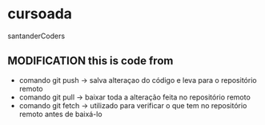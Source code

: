 # cursoada
santanderCoders

## MODIFICATION this is code from
* comando git push -> salva alteraçao do código e leva para o repositório remoto
* comando git pull -> baixar toda a alteração feita no repositório remoto
* comando git fetch -> utilizado para verificar o que tem no repositório remoto antes de baixá-lo

